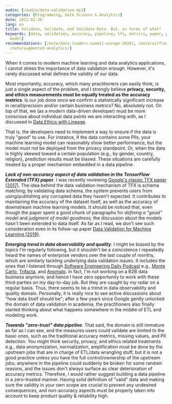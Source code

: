 ```yaml
---
audio: [/audio/data-validation.mp3]
categories: [Programming, Data Science & Analytics]
date: 2022-02-20
lang: en
title: Validate, Validate, and Validate Data. But, in terms of what?
keywords: [data, validation, accuracy, pipeline, tfx, metrics, paper, privacy, ethics,
  model]
recommendations: [/note/data-leaders-summit-europe-2019/, /note/airflow-lineage/,
  /note/augmented-analytics/]
---
```


When it comes to modern machine learning and data analytics applications, I cannot stress the importance of data validation enough. However, it's rarely discussed what defines the validity of our data.

Most importantly, accuracy, which many practitioners can easily think, is just a single aspect of the problem, and I strongly believe **privacy, security, and ethics measurements must be equally treated as the accuracy metrics**. Is our job done once we confirm a statistically significant increase in recall/precision and/or certain business metrics? No, absolutely not. On top of that, we (as a modern data-driven developer) must be more conscious about individual data points we are interacting with, as I discussed in [Data Ethics with Lineage](/note/airflow-lineage/).

That is, the developers need to implement a way to ensure if the data is truly "good" to use. For instance, if the data contains some PIIs, your machine learning model can reasonably show better performance, but the model must not be deployed from the privacy standpoint. Or, when the data is highly skewed toward a certain population (e.g., by gender, country, religion), prediction results must be biased. These situations are carefully treated by a proper mechanism embedded in a data pipeline.

***Lack of non-accuracy aspect of data validation in the TensorFlow Extended (TFX) paper***. I was recently reviewing [Google's classic TFX paper (2017)](https://research.google/pubs/pub46484/). The idea behind the data validation mechanism of TFX is schema matching; by validating data schema, the system prevents users from using/publishing any corrupted data they haven't expected. It contributes to maintaining the accuracy of the dataset itself, as well as the accuracy of downstream machine learning models. It should be noticed that, even though the paper spent a good chunk of paragraphs for *defining a "good" model* and *judgment of model goodness,* the discussion about the models hasn't been extended to data itself. As far as I read, we don't see such consideration even in its follow-up paper [Data Validation for Machine Learning (2019)](https://research.google/pubs/pub47967/).

***Emerging trend in data observability and quality***. I might be biased by the topics I'm regularly following, but it shouldn't be a coincidence I repeatedly heard the names of enterprise vendors over the last couple of months, which are similarly tackling underlying data validation issues. It includes the ones that I listened through [Software Engineering Daily Podcast](https://softwareengineeringdaily.com) e.g., [Monte Carlo](https://www.montecarlodata.com), [Trifacta](https://www.trifacta.com), and [Anomalo](https://www.anomalo.com). In fact, I'm not working on a B2B data business anymore, and hence I have zero opportunity to work with these third-parties on my day-to-day job. But they are caught by my radar on a regular basis. Thus, there seems to be a trend in data observability and quality domain. Personally, it is really nice to see active discussions about "how data itself should be"; after a few years since Google gently unlocked the domain of data validation in academia, the practitioners also finally started thinking about what happens somewhere in the middle of ETL and modeling work.

***Towards "zero-trust" data pipeline***. That said, the domain is still immature as far as I can see, and the measures users could validate are limited to the basic ones, such as the traditional accuracy metrics, missing values, and PII detection. You might think security, privacy, and ethics related treatments e.g., data anonymization, normalization, amplification must be done by the upstream jobs that are in charge of ETL/data wrangling stuff, but it is not a good practice unless you have the full control/ownership of the upstream jobs; anywhere in the pipeline could suddenly be broken for some random reasons, and the issues don't always surface as clear deterioration of accuracy metrics. Therefore, I would rather suggest building a data pipeline in a zero-trusted manner. Having solid definition of "valid" data and making sure the validity in your own scope are crucial to prevent any undesired consequences, and non-accuracy aspects must be properly taken into account to keep product quality & reliability high.
